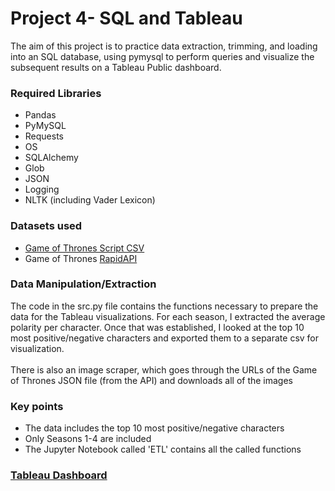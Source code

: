 # Project 4- SQL and Tableau
The aim of this project is to practice data extraction, trimming, and loading into an SQL database, using pymysql to perform queries and visualize the subsequent results on a Tableau Public dashboard.
### Required Libraries
* Pandas
* PyMySQL
* Requests
* OS
* SQLAlchemy
* Glob
* JSON
* Logging
* NLTK (including Vader Lexicon)

### Datasets used
* [Game of Thrones Script CSV](https://www.kaggle.com/datasets/albenft/game-of-thrones-script-all-seasons) 
* Game of Thrones [RapidAPI](https://rapidapi.com/mrmalinsky08-MHGsijNPHM/api/game-of-thrones1/)

### Data Manipulation/Extraction
The code in the src.py file contains the functions necessary to prepare the data for the Tableau visualizations. For each season, I extracted the average polarity per character. Once that was established, I looked at the top 10 most positive/negative characters and exported them to a separate csv for visualization. </br></br>There is also an image scraper, which goes through the URLs of the Game of Thrones JSON file (from the API) and downloads all of the images

### Key points
* The data includes the top 10 most positive/negative characters
* Only Seasons 1-4 are included
* The Jupyter Notebook called 'ETL' contains all the called functions

### [Tableau Dashboard](https://public.tableau.com/app/profile/gi.diorno/viz/G_O_T_SIA/Pres_1#1)
